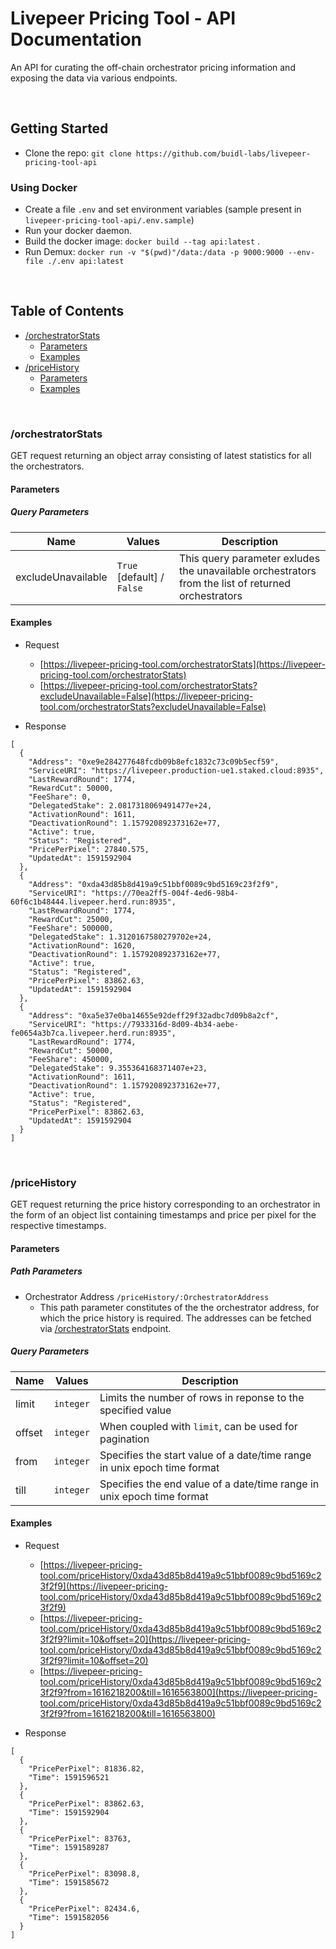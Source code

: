 # Livepeer Pricing Tool - API Documentation

An API for curating the off-chain orchestrator pricing information and exposing the data via various endpoints.

<br>

## Getting Started

* Clone the repo: ```git clone https://github.com/buidl-labs/livepeer-pricing-tool-api``` 

### Using Docker

* Create a file ```.env``` and set environment variables (sample present in ```livepeer-pricing-tool-api/.env.sample```)
* Run your docker daemon.
* Build the docker image: ```docker build --tag api:latest``` .
* Run Demux: ```docker run -v "$(pwd)"/data:/data -p 9000:9000 --env-file ./.env api:latest```

<br>

## Table of Contents

  - [/orchestratorStats](#orchestratorstats)
    - [Parameters](#parameters)
    - [Examples](#examples)
  - [/priceHistory](#pricehistory)
    - [Parameters](#parameters-1)
    - [Examples](#examples-1)

<br>

### /orchestratorStats

GET request returning an object array consisting of latest statistics for all the orchestrators.

#### Parameters

##### Query Parameters

| Name | Values | Description |
|--|--|--|
| excludeUnavailable | ```True``` [default] / ```False``` | This query parameter exludes the unavailable orchestrators from the list of returned orchestrators |

#### Examples

- Request
    - [https://livepeer-pricing-tool.com/orchestratorStats](https://livepeer-pricing-tool.com/orchestratorStats)
    - [https://livepeer-pricing-tool.com/orchestratorStats?excludeUnavailable=False](https://livepeer-pricing-tool.com/orchestratorStats?excludeUnavailable=False)


- Response

```
[
  {
    "Address": "0xe9e284277648fcdb09b8efc1832c73c09b5ecf59",
    "ServiceURI": "https://livepeer.production-ue1.staked.cloud:8935",
    "LastRewardRound": 1774,
    "RewardCut": 50000,
    "FeeShare": 0,
    "DelegatedStake": 2.0817318069491477e+24,
    "ActivationRound": 1611,
    "DeactivationRound": 1.157920892373162e+77,
    "Active": true,
    "Status": "Registered",
    "PricePerPixel": 27840.575,
    "UpdatedAt": 1591592904
  },
  {
    "Address": "0xda43d85b8d419a9c51bbf0089c9bd5169c23f2f9",
    "ServiceURI": "https://70ea2ff5-004f-4ed6-98b4-60f6c1b48444.livepeer.herd.run:8935",
    "LastRewardRound": 1774,
    "RewardCut": 25000,
    "FeeShare": 500000,
    "DelegatedStake": 1.3120167580279702e+24,
    "ActivationRound": 1620,
    "DeactivationRound": 1.157920892373162e+77,
    "Active": true,
    "Status": "Registered",
    "PricePerPixel": 83862.63,
    "UpdatedAt": 1591592904
  },
  {
    "Address": "0xa5e37e0ba14655e92deff29f32adbc7d09b8a2cf",
    "ServiceURI": "https://7933316d-8d09-4b34-aebe-fe0654a3b7ca.livepeer.herd.run:8935",
    "LastRewardRound": 1774,
    "RewardCut": 50000,
    "FeeShare": 450000,
    "DelegatedStake": 9.355364168371407e+23,
    "ActivationRound": 1611,
    "DeactivationRound": 1.157920892373162e+77,
    "Active": true,
    "Status": "Registered",
    "PricePerPixel": 83862.63,
    "UpdatedAt": 1591592904
  }
]
```

<br/>

### /priceHistory

GET request returning the price history corresponding to an orchestrator in the form of an object list containing timestamps and price per pixel for the respective timestamps.

#### Parameters

##### Path Parameters

- Orchestrator Address ```/priceHistory/:OrchestratorAddress```
    - This path parameter constitutes of the the orchestrator address, for which the price history is required. The addresses can be fetched via [/orchestratorStats](#orchestratorStats) endpoint.

##### Query Parameters

| Name | Values | Description |
|--|--|--|
| limit | ```integer``` | Limits the number of rows in reponse to the specified value |
| offset | ```integer``` | When coupled with ```limit```, can be used for pagination |
| from | ```integer``` | Specifies the start value of a date/time range in unix epoch time format |
| till | ```integer``` | Specifies the end value of a date/time range in unix epoch time format |


#### Examples

- Request
    - [https://livepeer-pricing-tool.com/priceHistory/0xda43d85b8d419a9c51bbf0089c9bd5169c23f2f9](https://livepeer-pricing-tool.com/priceHistory/0xda43d85b8d419a9c51bbf0089c9bd5169c23f2f9)
    - [https://livepeer-pricing-tool.com/priceHistory/0xda43d85b8d419a9c51bbf0089c9bd5169c23f2f9?limit=10&offset=20](https://livepeer-pricing-tool.com/priceHistory/0xda43d85b8d419a9c51bbf0089c9bd5169c23f2f9?limit=10&offset=20)
    - [https://livepeer-pricing-tool.com/priceHistory/0xda43d85b8d419a9c51bbf0089c9bd5169c23f2f9?from=1616218200&till=1616563800](https://livepeer-pricing-tool.com/priceHistory/0xda43d85b8d419a9c51bbf0089c9bd5169c23f2f9?from=1616218200&till=1616563800)


- Response

```
[
  {
    "PricePerPixel": 81836.82,
    "Time": 1591596521
  },
  {
    "PricePerPixel": 83862.63,
    "Time": 1591592904
  },
  {
    "PricePerPixel": 83763,
    "Time": 1591589287
  },
  {
    "PricePerPixel": 83098.8,
    "Time": 1591585672
  },
  {
    "PricePerPixel": 82434.6,
    "Time": 1591582056
  }
]
```



